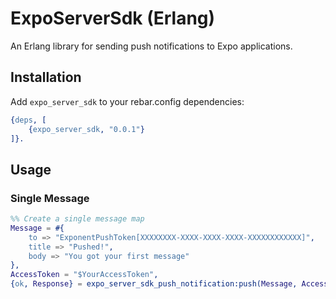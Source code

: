 # ExpoServerSdk (Erlang)

An Erlang library for sending push notifications to Expo applications.

## Installation

Add `expo_server_sdk` to your rebar.config dependencies:

```erlang
{deps, [
    {expo_server_sdk, "0.0.1"}
]}.
```

## Usage

### Single Message

```erlang
%% Create a single message map
Message = #{
    to => "ExponentPushToken[XXXXXXXX-XXXX-XXXX-XXXX-XXXXXXXXXXXX]",
    title => "Pushed!",
    body => "You got your first message"
},
AccessToken = "$YourAccessToken",
{ok, Response} = expo_server_sdk_push_notification:push(Message, AccessToken).
```
